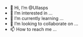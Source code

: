 - 👋 Hi, I’m @Ullasps
- 👀 I’m interested in ...
- 🌱 I’m currently learning ...
- 💞️ I’m looking to collaborate on ...
- 📫 How to reach me ...

<!---
Ullasps/Ullasps is a ✨ special ✨ repository because its `README.md` (this file) appears on your GitHub profile.
You can click the Preview link to take a look at your changes.
--->
